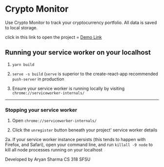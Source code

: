 # Crypto Monitor

Use Crypto Monitor to track your cryptocurrency portfolio. All data is saved to local storage.

click in this link to open the project = [Demo Link](http://sales-person-compresses-32433.netlify.com/)

## Running your service worker on your localhost

1. `yarn build`

2. `serve -s build` (`serve` is superior to the create-react-app recommended `push-server` in production

3. Ensure your service worker is running locally by visiting `chrome://serviceworker-internals/`

***

### Stopping your service worker

1. Open `chrome://serviceworker-internals/`

2. Click the `unregister` button beneath your project' service worker details

2a. If your service worker instance persists (this tends to happen with Firefox, and Safari), open your command line, and run `killall -9 node` to kill all node processes running on your localhost

Developed by Aryan Sharma
CS 318
SFSU
